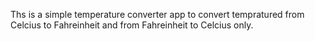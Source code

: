Ths is a simple temperature converter app to convert tempratured from Celcius to Fahreinheit and from Fahreinheit to Celcius only.
